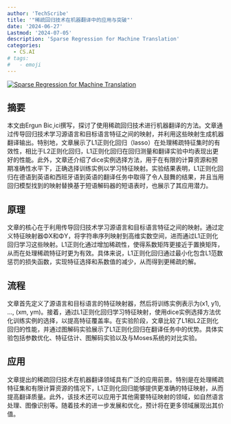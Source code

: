 ```yaml
---
author: 'TechScribe'
title: '"稀疏回归技术在机器翻译中的应用与突破"'
date: '2024-06-27'
Lastmod: '2024-07-05'
description: 'Sparse Regression for Machine Translation'
categories:
  - CS.AI
# tags:
#   - emoji
---
```


[![Sparse Regression for Machine Translation](https://arxiv-research-1301205113.cos.ap-guangzhou.myqcloud.com/images/2406.19478v1.pdf_0.jpg)](https://arxiv.org/abs/2406.19478v1)

## 摘要

本文由Ergun Bic¸ici撰写，探讨了使用稀疏回归技术进行机器翻译的方法。文章通过传导回归技术学习源语言和目标语言特征之间的映射，并利用这些映射生成机器翻译输出。特别地，文章展示了L1正则化回归（lasso）在处理稀疏特征集时的有效性，相比于L2正则化回归，L1正则化回归在回归测量和翻译实验中均表现出更好的性能。此外，文章还介绍了dice实例选择方法，用于在有限的计算资源和预期准确性水平下，正确选择训练实例以学习特征映射。实验结果表明，L1正则化回归在德语到英语和西班牙语到英语的翻译任务中取得了令人鼓舞的结果，并且当用回归模型找到的映射替换基于短语解码器的短语表时，也展示了其应用潜力。<!--more-->

## 原理

文章的核心在于利用传导回归技术学习源语言和目标语言特征之间的映射。通过定义特征映射器ΦX和ΦY，将字符串序列映射到高维实数空间，进而通过L1正则化回归学习这些映射。L1正则化通过增加稀疏性，使得系数矩阵更接近于置换矩阵，从而在处理稀疏特征时更为有效。具体来说，L1正则化回归通过最小化包含L1范数惩罚的损失函数，实现特征选择和系数值的减少，从而得到更稀疏的解。

## 流程

文章首先定义了源语言和目标语言的特征映射器，然后将训练实例表示为(x1, y1), ..., (xm, ym)。接着，通过L1正则化回归学习特征映射，使用dice实例选择方法优化训练实例的选择，以提高特征覆盖率。在实验阶段，文章比较了L1和L2正则化回归的性能，并通过图解码实验展示了L1正则化回归在翻译任务中的优势。具体实验包括参数优化、特征估计、图解码实验以及与Moses系统的对比实验。

## 应用

文章提出的稀疏回归技术在机器翻译领域具有广泛的应用前景。特别是在处理稀疏特征集和有限计算资源的情况下，L1正则化回归能够提供更准确的特征映射，从而提高翻译质量。此外，该技术还可以应用于其他需要特征映射的领域，如自然语言处理、图像识别等。随着技术的进一步发展和优化，预计将在更多领域展现出其价值。
